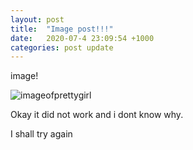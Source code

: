 ```yaml
---
layout: post
title:  "Image post!!!"
date:   2020-07-4 23:09:54 +1000
categories: post update
---
```


image!

![imageofprettygirl]({https://winnocodes.github.io/happy2yearsv4/}}/stuff/img1.jpg)

Okay it did not work and i dont know why.

I shall try again
